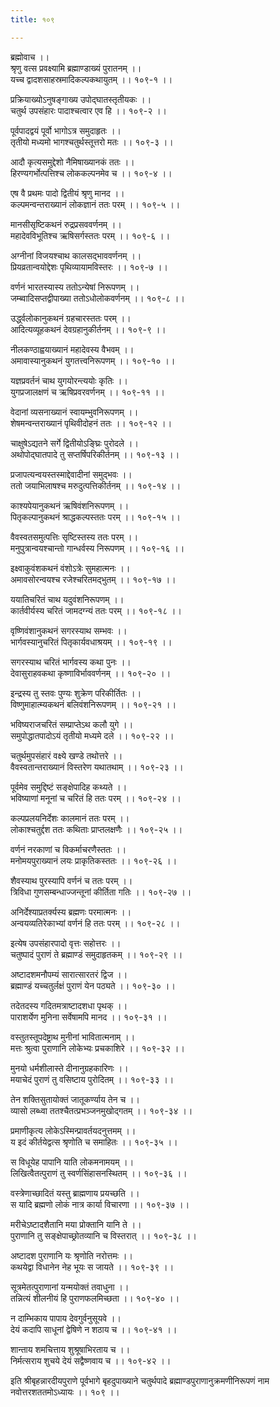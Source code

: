 ```yaml
---
title: १०९

---
```

ब्रह्मोवाच ।।  
श्रृणु वत्स प्रवक्ष्यामि ब्रह्माण्डाख्यं पुरातनम् ।।  
यच्च द्वादशसाहस्रमादिकल्पकथायुतम् ।। १०९-१ ।।  
  
प्रक्रियाख्योऽनुषङ्गाख्य उपोद्घातस्तृतीयकः ।।  
चतुर्थ उपसंहारः पादाश्चत्वार एव हि ।। १०९-२ ।।  
  
पूर्वपादद्वयं पूर्वो भागोऽत्र समुदाहृतः ।।  
तृतीयो मध्यमो भागश्चतुर्थस्तूत्तरो मतः ।। १०९-३ ।।  
  
आदौ कृत्यसमुद्देशो नैमिषाख्यानकं ततः ।।  
हिरण्यगर्भोत्पत्तिश्च लोककल्पनमेव च ।। १०९-४ ।।  
  
एष वै प्रथमः पादो द्वितीयं श्रृणु मानद ।।  
कल्पमन्वन्तराख्यानं लोकज्ञानं ततः परम् ।। १०९-५ ।।  
  
मानसीसृष्टिकथनं रुद्रप्रसववर्णनम् ।।  
महादेवविभूतिश्च ऋषिसर्गस्ततः परम् ।। १०९-६ ।।  
  
अग्नीनां विजयश्चाथ कालसद्भाववर्णनम् ।।  
प्रियव्रतान्वयोद्देशः पृथिव्यायामविस्तरः ।। १०९-७ ।।  
  
वर्णनं भारतस्यास्य ततोऽन्येषां निरूपणम् ।।  
जम्ब्वादिसप्तद्वीपाख्या ततोऽधोलोकवर्णनम् ।। १०९-८ ।।  
  
उर्द्ध्वलोकानुकथनं ग्रहचारस्ततः परम् ।।  
आदित्यव्यूहकथनं देवग्रहानुकीर्तनम् ।। १०९-९ ।।  
  
नीलकण्ठाह्वयाख्यानं महादेवस्य वैभवम् ।।  
अमावास्यानुकथनं युगतत्त्वनिरूपणम् ।। १०९-१० ।।  
  
यज्ञप्रवर्तनं चाथ युगयोरन्त्ययोः कृतिः ।।  
युगप्रजालक्षणं च ऋषिप्रवरवर्णनम् ।। १०९-११ ।।  
  
वेदानां व्यसनाख्यानं स्वायम्भुवनिरूपणम् ।।  
शेषमन्वन्तराख्यानं पृथिवीदोहनं ततः ।। १०९-१२ ।।  
  
चाक्षुषेऽद्यतने सर्गे द्वितीयोऽङ्घ्रिः पुरोदले ।।  
अथोपोद्घातपादे तु सप्तर्षिपरिकीर्तनम् ।। १०९-१३ ।।  
  
प्रजापत्यन्वयस्तस्माद्देवादीनां समुद्भवः ।।  
ततो जयाभिलाषश्च मरुदुत्पत्तिकीर्तनम् ।। १०९-१४ ।।  
  
काश्यपेयानुकथनं ऋषिवंशनिरूपणम् ।।  
पितृकल्पानुकथनं श्राद्धकल्पस्ततः परम् ।। १०९-१५ ।।  
  
वैवस्वतसमुत्पत्तिः सृष्टिस्तस्य ततः परम् ।।  
मनुपुत्रान्वयश्चान्तो गान्धर्वस्य निरूपणम् ।। १०९-१६ ।।  
  
इक्ष्वाकुवंशकथनं वंशोऽत्रेः सुमहात्मनः ।।  
अमावसोरन्वयश्च रजेश्चरितमद्भुतम् ।। १०९-१७ ।।  
  
ययातिचरितं चाथ यदुवंशनिरूपणम् ।।  
कार्तवीर्यस्य चरितं जामदग्न्यं ततः परम् ।। १०९-१८ ।।  
  
वृष्णिवंशानुकथनं सगरस्याथ सम्भवः ।।  
भार्गवस्यानुचरितं पितृकार्यवधाश्रयम् ।। १०९-१९ ।।  
  
सगरस्याथ चरितं भार्गवस्य कथा पुनः ।।  
देवासुराहवकथा कृष्णाविर्भाववर्णनम् ।। १०९-२० ।।  
  
इन्द्रस्य तु स्तवः पुण्यः शुक्रेण परिकीर्तितः ।।  
विष्णुमाहात्म्यकथनं बलिवंशनिरूपणम् ।। १०९-२१ ।।  
  
भविष्यराजचरितं सम्प्राप्तेऽथ कलौ युगे ।।  
समुपोद्धातपादोऽयं तृतीयो मध्यमे दले ।। १०९-२२ ।।  
  
चतुर्थमुपसंहारं वक्ष्ये खण्डे तथोत्तरे ।।  
वैवस्वतान्तराख्यानं विस्तरेण यथातथाम् ।। १०९-२३ ।।  
  
पूर्वमेव समुद्दिष्टं सङ्क्षेपादिह कथ्यते ।।  
भविष्याणां मनूनां च चरितं हि ततः परम् ।। १०९-२४ ।।  
  
कल्पप्रलयनिर्देशः कालमानं ततः परम् ।।  
लोकाश्चतुर्द्दश ततः कथिताः प्राप्तलक्षणैः ।। १०९-२५ ।।  
  
वर्णनं नरकाणां च विकर्माचरणैस्ततः ।।  
मनोमयपुराख्यानं लयः प्राकृतिकस्ततः ।। १०९-२६ ।।  
  
शैवस्याथ पुरस्यापि वर्णनं च ततः परम् ।।  
त्रिविधा गुणसम्बन्धाज्जन्तूनां कीर्तिता गतिः ।। १०९-२७ ।।  
  
अनिर्देश्याप्रतर्क्यस्य ब्रह्मणः परमात्मनः ।।  
अन्वयव्यतिरेकाभ्यां वर्णनं हि ततः परम् ।। १०९-२८ ।।  
  
इत्येष उपसंहारपादो वृत्तः सहोत्तरः ।।  
चतुष्पादं पुराणं ते ब्रह्माण्डं समुदाहृतकम् ।। १०९-२९ ।।  
  
अष्टादशमनौपम्यं सारात्सारतरं द्विज ।।  
ब्रह्माण्डं यच्चतुर्लक्षं पुराणं येन पठ्यते ।। १०९-३० ।।  
  
तदेतदस्य गदितमत्राष्टादशधा पृथक् ।।  
पाराशर्येण मुनिना सर्वेषामपि मानद ।। १०९-३१ ।।  
  
वस्तुतस्तूपदेष्ट्राथ मुनीनां भावितात्मनाम् ।।  
मत्तः श्रुत्वा पुराणानि लोकेभ्यः प्रचकाशिरे ।। १०९-३२ ।।  
  
मुनयो धर्मशीलास्ते दीनानुग्रहकारिणः ।।  
मयाचेदं पुराणं तु वसिष्टाय पुरोदितम् ।। १०९-३३ ।।  
  
तेन शक्तिसुतायोक्तं जातूकर्ण्याय तेन च ।।  
व्यासो लब्ध्वा ततश्चैतत्प्रभञ्जनमुखोद्गतम् ।। १०९-३४ ।।  
  
प्रमाणीकृत्य लोकेऽस्मिन्प्रावर्तयदनुत्तमम् ।।  
य इदं कीर्तयेद्वत्स श्रृणोति च समाहितः ।। १०९-३५ ।।  
  
स विधूयेह पापानि याति लोकमनामयम् ।।  
लिखित्वैतत्पुराणं तु स्वर्णसिंहासनस्थितम् ।। १०९-३६ ।।  
  
वस्त्रेणाच्छादितं यस्तु ब्राह्मणाय प्रयच्छति ।।  
स यादि ब्रह्मणो लोकं नात्र कार्या विचारणा ।। १०९-३७ ।।  
  
मरीचेऽष्टादशैतानि मया प्रोक्तानि यानि ते ।।  
पुराणानि तु सङ्क्षेपाच्छ्रोतव्यानि च विस्तरात् ।। १०९-३८ ।।  
  
अष्टादश पुराणानि यः श्रृणोति नरोत्तमः ।।  
कथयेद्वा विधानेन नेह भूयः स जायते ।। १०९-३९ ।।  
  
सूत्रमेतत्पुराणानां यन्मयोक्तं तवाधुना ।।  
तन्नित्यं शीलनीयं हि पुराणफलमिच्छता ।। १०९-४० ।।  
  
न दाम्भिकाय पापाय देवगुर्वनुसूयवे ।।  
देयं कदापि साधूनां द्वेषिणे न शठाय च ।। १०९-४१ ।।  
  
शान्ताय शमचित्ताय शुश्रूषाभिरताय च ।।  
निर्मत्सराय शुचये देयं सद्वैष्णवाय च ।। १०९-४२ ।।  
  
इति श्रीबृहन्नारदीयपुराणे पूर्वभागे बृहदुपाख्याने चतुर्थपादे ब्रह्माण्डपुराणानुक्रमणीनिरूपणं नाम नवोत्तरशततमोऽध्यायः ।। १०९ ।।